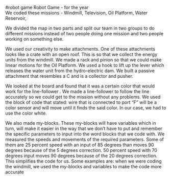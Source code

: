 #robot game
Robot Game - for the year  
We coded these missions - Windmill, Television, Oil Platform, Water Reservoir,

We divided the map in two parts and split our team in two groups to do different missions instead of two people doing one mission and two people working on something else.
  
We used our creativity to make attachments. One of these attachments looks like a crate with an open roof. This is so that we collect the energy units from the windmill. We made a rack and pinion so that we could make linear motions for the Oil Platform. We used a hook to lift up the lever which releases the water unit from the hydro-electric dam. We built a passive attachment that resembles a C and is a collector and pusher.

We looked at the board and found that it was a certain color that would work for the line-follower . We made a line-follower to follow the line accurately so we could get to the mission without any problems. We used the block of code that stated: wire that is connected to port “F” will be a color sensor and will move until it finds the said color. In our case, we had to use the color white. 

We also made my-blocks. These my-blocks will have variables which in turn, will make it easier in the way that we don’t have to put and remember the specific parameters to input into the word blocks that we code with. We measured the speeds and movements of the required parameters. Some of them are 25 percent speed with an input of 85 degrees than moves 90 degrees because of the 5 degrees correction. 50 percent speed  with 70 degrees input moves 90 degrees because of the 20 degrees correction. This simplifies the code for us. Some examples are: when we were coding the windmill, we used the my-blocks and variables to make the code more accurate
